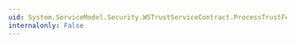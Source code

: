 ```yaml
---
uid: System.ServiceModel.Security.WSTrustServiceContract.ProcessTrustFeb2005Cancel(System.ServiceModel.Channels.Message)
internalonly: False
---
```

